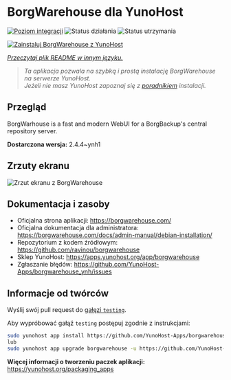 <!--
To README zostało automatycznie wygenerowane przez <https://github.com/YunoHost/apps/tree/master/tools/readme_generator>
Nie powinno być ono edytowane ręcznie.
-->

# BorgWarehouse dla YunoHost

[![Poziom integracji](https://apps.yunohost.org/badge/integration/borgwarehouse)](https://ci-apps.yunohost.org/ci/apps/borgwarehouse/)
![Status działania](https://apps.yunohost.org/badge/state/borgwarehouse)
![Status utrzymania](https://apps.yunohost.org/badge/maintained/borgwarehouse)

[![Zainstaluj BorgWarehouse z YunoHost](https://install-app.yunohost.org/install-with-yunohost.svg)](https://install-app.yunohost.org/?app=borgwarehouse)

*[Przeczytaj plik README w innym języku.](./ALL_README.md)*

> *Ta aplikacja pozwala na szybką i prostą instalację BorgWarehouse na serwerze YunoHost.*  
> *Jeżeli nie masz YunoHost zapoznaj się z [poradnikiem](https://yunohost.org/install) instalacji.*

## Przegląd

BorgWarhouse is a fast and modern WebUI for a BorgBackup's central repository server. 


**Dostarczona wersja:** 2.4.4~ynh1

## Zrzuty ekranu

![Zrzut ekranu z BorgWarehouse](./doc/screenshots/screenshot.png)

## Dokumentacja i zasoby

- Oficjalna strona aplikacji: <https://borgwarehouse.com/>
- Oficjalna dokumentacja dla administratora: <https://borgwarehouse.com/docs/admin-manual/debian-installation/>
- Repozytorium z kodem źródłowym: <https://github.com/ravinou/borgwarehouse>
- Sklep YunoHost: <https://apps.yunohost.org/app/borgwarehouse>
- Zgłaszanie błędów: <https://github.com/YunoHost-Apps/borgwarehouse_ynh/issues>

## Informacje od twórców

Wyślij swój pull request do [gałęzi `testing`](https://github.com/YunoHost-Apps/borgwarehouse_ynh/tree/testing).

Aby wypróbować gałąź `testing` postępuj zgodnie z instrukcjami:

```bash
sudo yunohost app install https://github.com/YunoHost-Apps/borgwarehouse_ynh/tree/testing --debug
lub
sudo yunohost app upgrade borgwarehouse -u https://github.com/YunoHost-Apps/borgwarehouse_ynh/tree/testing --debug
```

**Więcej informacji o tworzeniu paczek aplikacji:** <https://yunohost.org/packaging_apps>
